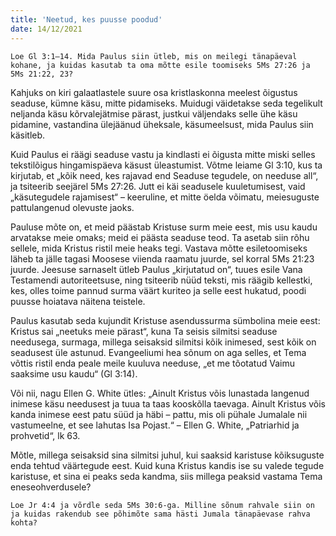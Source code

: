 ```yaml
---
title: 'Neetud, kes puusse poodud'
date: 14/12/2021
---
```


`Loe Gl 3:1–14. Mida Paulus siin ütleb, mis on meilegi tänapäeval kohane,
ja kuidas kasutab ta oma mõtte esile toomiseks 5Ms 27:26 ja 5Ms 21:22, 23?`

Kahjuks on kiri galaatlastele suure osa kristlaskonna meelest õigustus seaduse, kümne käsu, mitte pidamiseks. Muidugi väidetakse seda tegelikult neljanda käsu kõrvalejätmise pärast, justkui väljendaks selle ühe käsu pidamine, vastandina ülejäänud üheksale, käsumeelsust, mida Paulus siin käsitleb.

Kuid Paulus ei räägi seaduse vastu ja kindlasti ei õigusta mitte miski selles tekstilõigus hingamispäeva käsust üleastumist. Võtme leiame Gl 3:10, kus ta kirjutab, et „kõik need, kes rajavad end Seaduse tegudele, on needuse all“, ja tsiteerib seejärel 5Ms 27:26. Jutt ei käi seadusele kuuletumisest, vaid „käsutegudele rajamisest“ – keeruline, et mitte öelda võimatu, meiesuguste pattulangenud olevuste jaoks.

Pauluse mõte on, et meid päästab Kristuse surm meie eest, mis usu kaudu arvatakse meie omaks; meid ei päästa seaduse teod. Ta asetab siin rõhu sellele, mida Kristus ristil meie heaks tegi. Vastava mõtte esiletoomiseks läheb ta jälle tagasi Moosese viienda raamatu juurde, sel korral 5Ms 21:23 juurde. Jeesuse sarnaselt ütleb Paulus „kirjutatud on“, tuues esile Vana Testamendi autoriteetsuse, ning tsiteerib nüüd teksti, mis räägib kellestki, kes, olles toime pannud surma väärt kuriteo ja selle eest hukatud, poodi puusse hoiatava näitena teistele.

Paulus kasutab seda kujundit Kristuse asendussurma sümbolina meie eest: Kristus sai „neetuks meie pärast“, kuna Ta seisis silmitsi seaduse needusega, surmaga, millega seisaksid silmitsi kõik inimesed, sest kõik on seadusest üle astunud. Evangeeliumi hea sõnum on aga selles, et Tema võttis ristil enda peale meile kuuluva needuse, „et me tõotatud Vaimu saaksime usu kaudu“ (Gl 3:14).

Või nii, nagu Ellen G. White ütles: „Ainult Kristus võis lunastada langenud inimese käsu needusest ja tuua ta taas kooskõlla taevaga. Ainult Kristus võis kanda inimese eest patu süüd ja häbi – pattu, mis oli pühale Jumalale nii vastumeelne, et see lahutas Isa Pojast.“ – Ellen G. White, „Patriarhid ja prohvetid“, lk 63.

Mõtle, millega seisaksid sina silmitsi juhul, kui saaksid karistuse kõiksuguste enda tehtud väärtegude eest. Kuid kuna Kristus kandis ise su valede tegude karistuse, et sina ei peaks seda kandma, siis millega peaksid vastama Tema eneseohverdusele?

`Loe Jr 4:4 ja võrdle seda 5Ms 30:6-ga. Milline sõnum rahvale siin on ja kuidas rakendub see põhimõte sama hästi Jumala tänapäevase rahva kohta?`